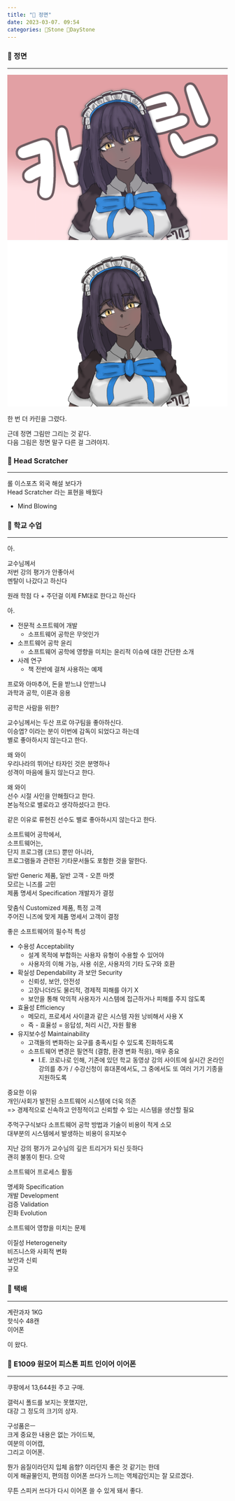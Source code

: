 ```yaml
---
title: "🌱 정면"
date: 2023-03-07. 09:54
categories: 🗿Stone 🌱DayStone
---
```


### 🗿 정면

---

![카린0](/assets/img/2023/230308_0000.png)  
![카린1](/assets/img/2023/230308_0001.png)  

한 번 더 카린을 그렸다.  

근데 정면 그림만 그리는 것 같다.  
다음 그림은 정면 말구 다른 걸 그려야지.  

### 🗿 Head Scratcher

---

롤 이스포츠 외국 해설 보다가  
Head Scratcher 라는 표현을 배웠다  

+ Mind Blowing  

### 🗿 학교 수업

---

아.  

교수님께서  
저번 강의 평가가 안좋아서  
멘탈이 나갔다고 하신다  

원래 학점 다 + 주던걸 이제 FM대로 한다고 하신다  

아.  

+ 전문적 소프트웨어 개발  
  + 소프트웨어 공학은 무엇인가  
+ 소프트웨어 공학 윤리  
  + 소프트웨어 공학에 영향을 미치는 윤리적 이슈에 대한 간단한 소개
+ 사례 연구  
  + 책 전반에 걸쳐 사용하는 예제

프로와 아마추어, 돈을 받느냐 안받느냐  
과학과 공학, 이론과 응용  

공학은 사람을 위한?  

교수님께서는 두산 프로 야구팀을 좋아하신다.  
이승엽? 이라는 분이 이번에 감독이 되었다고 하는데  
별로 좋아하시지 않는다고 한다.  

왜 와이  
우리나라의 뛰어난 타자인 것은 분명하나  
성격이 마음에 들지 않는다고 한다.  

왜 와이  
선수 시절 사인을 안해줬다고 한다.  
본능적으로 별로라고 생각하셨다고 한다.  

같은 이유로 류현진 선수도 별로 좋아하시지 않는다고 한다.  

소프트웨어 공학에서,  
소프트웨어는,  
단지 프로그램 (코드) 뿐만 아니라,  
프로그램들과 관련된 기타문서들도 포함한 것을 말한다.  

일반 Generic 제품, 일반 고객 - 오픈 마켓  
모르는 니즈를 고민  
제품 명세서 Specification 개발자가 결정  

맞춤식 Customized 제품, 특정 고객  
주어진 니즈에 맞게
제품 명세서 고객이 결정  

좋은 소프트웨어의 필수적 특성  

+ 수용성 Acceptability  
  + 설계 목적에 부합하는 사용자 유형이 수용할 수 있어야
  + 사용자의 이해 가능, 사용 쉬운, 사용자의 기타 도구와 호환
+ 확실성 Dependability 과 보안 Security  
  + 신뢰성, 보안, 안전성
  + 고장나더라도 물리적, 경제적 피해를 야기 X
  + 보안을 통해 악의적 사용자가 시스템에 접근하거나 피해를 주지 않도록  
+ 효율성 Efficiency  
  + 메모리, 프로세서 사이클과 같은 시스템 자원 낭비해서 사용 X
  + 즉 - 효율성 = 응답성, 처리 시간, 자원 활용
+ 유지보수성 Maintainability  
  + 고객들의 변화하는 요구를 충족시킬 수 있도록 진화하도록  
  + 소프트웨어 변경은 필연적 (결함, 환경 변화 적응), 매우 중요
    + I.E. 코로나로 인해, 기존에 있던 학교 동영상 강의 사이트에 실시간 온라인 강의를 추가 / 수강신청이 휴대폰에서도, 그 중에서도 또 여러 기기 기종을 지원하도록  

중요한 이유  
개인/사회가 발전된 소프트웨어 시스템에 더욱 의존  
=> 경제적으로 신속하고 안정적이고 신뢰할 수 있는 시스템을 생산할 필요  

주먹구구식보다 소프트웨어 공학 방법과 기술이 비용이 적게 소모  
대부분의 시스템에서 발생하는 비용이 유지보수  

지난 강의 평가가 교수님의 깊은 트리거가 되신 듯하다  
괜히 불똥이 튄다. 으악  

소프트웨어 프로세스 활동  

명세화 Specification  
개발 Development  
검증 Validation  
진화 Evolution  

소프트웨어 영향을 미치는 문제  

이질성 Heterogeneity  
비즈니스와 사회적 변화  
보안과 신뢰  
규모  

### 🗿 택배

---

계란과자 1KG  
핫식수 48캔  
이어폰  

이 왔다.  

### 🗿 E1009 원모어 피스톤 피트 인이어 이어폰

---

쿠팡에서 13,644원 주고 구매.  

갤럭시 폴드를 보지는 못했지만,  
대강 그 정도의 크기의 상자.  

구성품은ㅡ  
크게 중요한 내용은 없는 가이드북,  
여분의 이어캡,  
그리고 이어폰.  

뭔가 음질이라던지 입체 음향? 이라던지 좋은 것 같기는 한데  
이게 해골물인지, 편의점 이어폰 쓰다가 느끼는 역체감인지는 잘 모르겠다.  

무튼 스피커 쓰다가 다시 이어폰 쓸 수 있게 돼서 좋다.  
